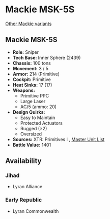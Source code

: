 # Mackie MSK-5S 

[Other Mackie variants](../mackie.md) 

## Mackie MSK-5S 

- **Role:** Sniper 
- **Tech Base:** Inner Sphere (2439) 
- **Chassis:** 100 tons 
- **Movement:** 3 / 5 
- **Armor:** 214 (Primitive) 
- **Cockpit:** Primitive 
- **Heat Sinks:** 17 (17) 
- **Weapons:** 
  - Primitive PPC 
  - Large Laser 
  - AC/5 (ammo: 20) 
- **Design Quirks:** 
  - Easy to Maintain 
  - Protected Actuators 
  - Rugged (×2) 
  - Oversized 
- **Sources:** XTR: Primitives I , [Master Unit List](http://masterunitlist.info/Unit/Details/1972) 
- **Battle Value:** 1401 

## Availability 

### Jihad 

- Lyran Alliance 

### Early Republic 

- Lyran Commonwealth 

